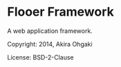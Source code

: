 # Flooer Framework

A web application framework.

Copyright: 2014, Akira Ohgaki

License: BSD-2-Clause
